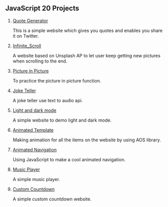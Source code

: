 ## JavaScript 20 Projects

1. [Quote Generator](https://nicolakacha.github.io/javascript-20-projects/01_Quote_Generater/)
    
    This is a simple website which gives you quotes and enables you share it on Twitter.

2. [Infinite_Scroll](https://nicolakacha.github.io/javascript-20-projects/02_Infinite_Scroll/)
    
    A website based on Unsplash AP to let user keep getting new pictures when scrolling to the end. 
    
3. [Picture in Picture](https://nicolakacha.github.io/javascript-20-projects/03_Picture_In_Picture/)

    To practice the picture in picture function.

4. [Joke Teller](https://nicolakacha.github.io/javascript-20-projects/04_Joke_Teller/)

    A joke teller use text to audio api.
    
5. [Light and dark mode](https://nicolakacha.github.io/javascript-20-projects/05_light_and_dark_mode/)

    A simple website to demo light and dark mode.

6. [Animated Template](https://nicolakacha.github.io/javascript-20-projects/06_Animiated_Template/)

    Making animation for all the items on the website by using AOS library.

7. [Animated Navigation](https://nicolakacha.github.io/javascript-20-projects/07_Animated_Navigation/)

    Using JavaScript to make a cool animated navigation.

8. [Music Player](https://nicolakacha.github.io/javascript-20-projects/08_music_player/)

    A simple music player.

9. [Custom Countdown](https://nicolakacha.github.io/javascript-20-projects/09_custom_countdown/)

    A simple custom countdown website.